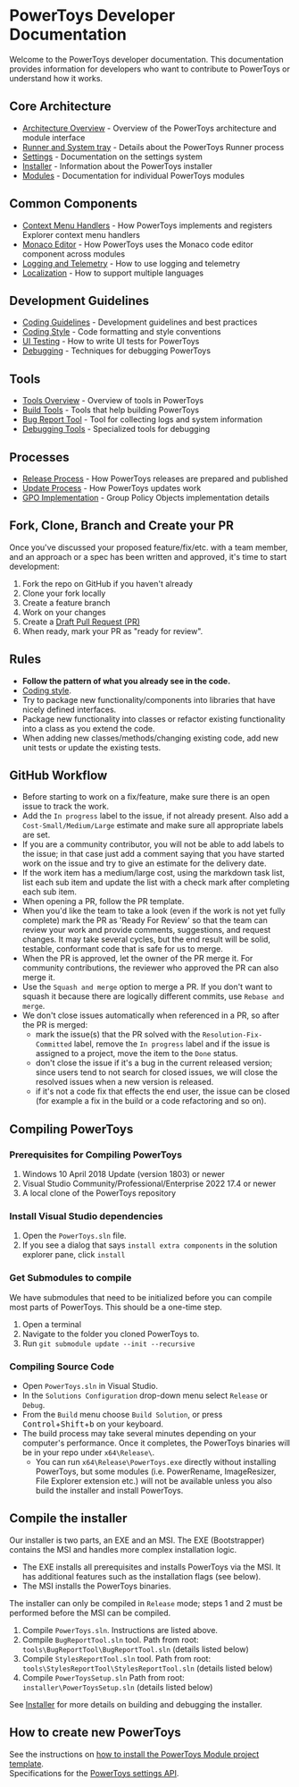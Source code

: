 # PowerToys Developer Documentation

Welcome to the PowerToys developer documentation. This documentation provides information for developers who want to contribute to PowerToys or understand how it works.

## Core Architecture

- [Architecture Overview](core/architecture.md) - Overview of the PowerToys architecture and module interface
- [Runner and System tray](core/runner.md) - Details about the PowerToys Runner process
- [Settings](core/settings.md) - Documentation on the settings system
- [Installer](core/installer.md) - Information about the PowerToys installer
- [Modules](modules/readme.md) - Documentation for individual PowerToys modules

## Common Components

- [Context Menu Handlers](common/context-menus.md) - How PowerToys implements and registers Explorer context menu handlers
- [Monaco Editor](common/monaco-editor.md) - How PowerToys uses the Monaco code editor component across modules
- [Logging and Telemetry](development/logging.md) - How to use logging and telemetry
- [Localization](development/localization.md) - How to support multiple languages

## Development Guidelines

- [Coding Guidelines](development/guidelines.md) - Development guidelines and best practices
- [Coding Style](development/style.md) - Code formatting and style conventions
- [UI Testing](development/ui-tests.md) - How to write UI tests for PowerToys
- [Debugging](development/debugging.md) - Techniques for debugging PowerToys

## Tools

- [Tools Overview](tools/readme.md) - Overview of tools in PowerToys
- [Build Tools](tools/build-tools.md) - Tools that help building PowerToys
- [Bug Report Tool](tools/bug-report-tool.md) - Tool for collecting logs and system information
- [Debugging Tools](tools/debugging-tools.md) - Specialized tools for debugging

## Processes

- [Release Process](processes/release-process.md) - How PowerToys releases are prepared and published
- [Update Process](processes/update-process.md) - How PowerToys updates work
- [GPO Implementation](processes/gpo.md) - Group Policy Objects implementation details

## Fork, Clone, Branch and Create your PR

Once you've discussed your proposed feature/fix/etc. with a team member, and an approach or a spec has been written and approved, it's time to start development:

1. Fork the repo on GitHub if you haven't already
1. Clone your fork locally
1. Create a feature branch
1. Work on your changes
1. Create a [Draft Pull Request (PR)](https://github.blog/2019-02-14-introducing-draft-pull-requests/)
1. When ready, mark your PR as "ready for review".

## Rules

- **Follow the pattern of what you already see in the code.**
- [Coding style](development/style.md).
- Try to package new functionality/components into libraries that have nicely defined interfaces.
- Package new functionality into classes or refactor existing functionality into a class as you extend the code.
- When adding new classes/methods/changing existing code, add new unit tests or update the existing tests.

## GitHub Workflow

- Before starting to work on a fix/feature, make sure there is an open issue to track the work.
- Add the `In progress` label to the issue, if not already present. Also add a `Cost-Small/Medium/Large` estimate and make sure all appropriate labels are set.
- If you are a community contributor, you will not be able to add labels to the issue; in that case just add a comment saying that you have started work on the issue and try to give an estimate for the delivery date.
- If the work item has a medium/large cost, using the markdown task list, list each sub item and update the list with a check mark after completing each sub item.
- When opening a PR, follow the PR template.
- When you'd like the team to take a look (even if the work is not yet fully complete) mark the PR as 'Ready For Review' so that the team can review your work and provide comments, suggestions, and request changes. It may take several cycles, but the end result will be solid, testable, conformant code that is safe for us to merge.
- When the PR is approved, let the owner of the PR merge it. For community contributions, the reviewer who approved the PR can also merge it.
- Use the `Squash and merge` option to merge a PR. If you don't want to squash it because there are logically different commits, use `Rebase and merge`.
- We don't close issues automatically when referenced in a PR, so after the PR is merged:
  - mark the issue(s) that the PR solved with the `Resolution-Fix-Committed` label, remove the `In progress` label and if the issue is assigned to a project, move the item to the `Done` status.
  - don't close the issue if it's a bug in the current released version; since users tend to not search for closed issues, we will close the resolved issues when a new version is released.
  - if it's not a code fix that effects the end user, the issue can be closed (for example a fix in the build or a code refactoring and so on).

## Compiling PowerToys

### Prerequisites for Compiling PowerToys

1. Windows 10 April 2018 Update (version 1803) or newer
1. Visual Studio Community/Professional/Enterprise 2022 17.4 or newer
1. A local clone of the PowerToys repository

### Install Visual Studio dependencies

1. Open the `PowerToys.sln` file.
1. If you see a dialog that says `install extra components` in the solution explorer pane, click `install`

### Get Submodules to compile

We have submodules that need to be initialized before you can compile most parts of PowerToys.  This should be a one-time step.

1. Open a terminal
1. Navigate to the folder you cloned PowerToys to.
1. Run `git submodule update --init --recursive`

### Compiling Source Code

- Open `PowerToys.sln` in Visual Studio.
- In the `Solutions Configuration` drop-down menu select `Release` or `Debug`.
- From the `Build` menu choose `Build Solution`, or press <kbd>Control</kbd>+<kbd>Shift</kbd>+<kbd>b</kbd> on your keyboard.
- The build process may take several minutes depending on your computer's performance. Once it completes, the PowerToys binaries will be in your repo under `x64\Release\`.
    - You can run `x64\Release\PowerToys.exe` directly without installing PowerToys, but some modules (i.e. PowerRename, ImageResizer, File Explorer extension etc.) will not be available unless you also build the installer and install PowerToys.

## Compile the installer

Our installer is two parts, an EXE and an MSI.  The EXE (Bootstrapper) contains the MSI and handles more complex installation logic. 
- The EXE installs all prerequisites and installs PowerToys via the MSI. It has additional features such as the installation flags (see below).
- The MSI installs the PowerToys binaries.

The installer can only be compiled in `Release` mode; steps 1 and 2 must be performed before the MSI can be compiled.

1. Compile `PowerToys.sln`. Instructions are listed above.
1. Compile `BugReportTool.sln` tool. Path from root: `tools\BugReportTool\BugReportTool.sln` (details listed below)
1. Compile `StylesReportTool.sln` tool. Path from root: `tools\StylesReportTool\StylesReportTool.sln` (details listed below)
1. Compile `PowerToysSetup.sln` Path from root: `installer\PowerToysSetup.sln` (details listed below)

See [Installer](core/installer.md) for more details on building and debugging the installer.

## How to create new PowerToys

See the instructions on [how to install the PowerToys Module project template](/tools/project_template). <br />
Specifications for the [PowerToys settings API](settingsv2/readme.md).

